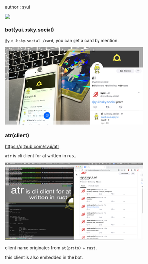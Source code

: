 author : syui

<img src="https://syui.ai/icon/syui.png" width="150">

### bot(yui.bsky.social)

`@yui.bsky.social /card`, you can get a card by mention.

<img src="./bot.png" width="450">


### atr(client)

https://github.com/syui/atr

`atr` is cli client for at written in rust.

<img src="./atr.png" width="450">

client name originates from `at(proto)` + `rust`.

this client is also embedded in the bot.
